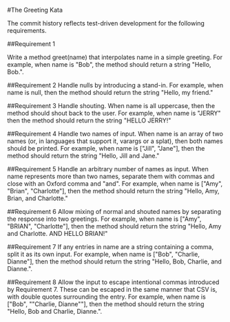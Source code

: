 #The Greeting Kata

The commit history reflects test-driven development for the following requirements.

##Requirement 1

Write a method greet(name) that interpolates name in a simple greeting. For example,
when name is "Bob", the method should return a string "Hello, Bob.".

##Requirement 2
Handle nulls by introducing a stand-in. For example, when name is null, then the method
should return the string "Hello, my friend."

##Requirement 3
Handle shouting. When name is all uppercase, then the method should shout back to the
user. For example, when name is "JERRY" then the method should return the string "HELLO
JERRY!"

##Requirement 4
Handle two names of input. When name is an array of two names (or, in languages that
support it, varargs or a splat), then both names should be printed. For example,
when name is ["Jill", "Jane"], then the method should return the string "Hello, Jill
and Jane."

##Requirement 5
Handle an arbitrary number of names as input. When name represents more than two
names, separate them with commas and close with an Oxford comma and "and". For
example, when name is ["Amy", "Brian", "Charlotte"], then the method should return the
string "Hello, Amy, Brian, and Charlotte."

##Requirement 6
Allow mixing of normal and shouted names by separating the response into two
greetings. For example, when name is ["Amy", "BRIAN", "Charlotte"], then the method
should return the string "Hello, Amy and Charlotte. AND HELLO BRIAN!"

##Requirement 7
If any entries in name are a string containing a comma, split it as its own input. For
example, when name is ["Bob", "Charlie, Dianne"], then the method should return the
string "Hello, Bob, Charlie, and Dianne.".

##Requirement 8
Allow the input to escape intentional commas introduced by Requirement 7. These can
be escaped in the same manner that CSV is, with double quotes surrounding the entry.
For example, when name is ["Bob", "\"Charlie, Dianne\""], then the method should
return the string "Hello, Bob and Charlie, Dianne.".